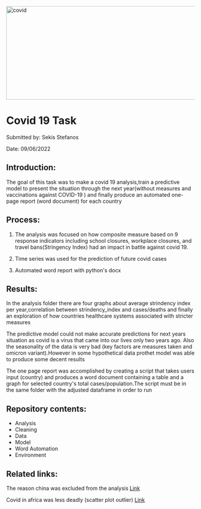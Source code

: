 <img title="covid task" alt="covid" width="1000" height="250" src="https://fv9-4.failiem.lv/thumb_show.php?i=kcw6tbqzk&view" />

# Covid 19 Task 
Submitted by: Sekis Stefanos 

Date: 09/06/2022

## Introduction:

The goal of this task was to make a covid 19 analysis,train a predictive model to present 
the situation through the next year(without measures and vaccinations against COVID-19 ) and finally
produce an automated one-page report (word document) for each country

## Process:

1. The analysis was focused on how composite measure based on 9 response indicators including school closures, workplace closures, and travel bans(Stringency Index)
  had an impact in battle against covid 19.
  
2. Time series was used for the prediction of future covid cases

3. Automated word report with python's docx
  

## Results:

In the analysis folder there are four graphs about average strindency index per year,correlation between strindency_index and cases/deaths and finally
an exploration of how countries healthcare systems associated with stricter measures

The predictive model could not make accurate predictions for next years situation as covid is a virus that came into our lives only two years ago.
Also the seasonality of the data is very bad (key factors are measures taken and omicron variant).However in some hypothetical data prothet model was
able to produce some decent results

The one page report was accomplished by creating a script that takes users input (country) and produces a word document containing a table and a graph
for selected country's total cases/population.The script must be in the same folder with the adjusted dataframe in order to run

## Repository contents:
- Analysis
- Cleaning
- Data
- Model
- Word Automation
- Environment

## Related links:
The reason china was excluded from the analysis <a href="https://en.wikipedia.org/wiki/COVID-19_misinformation_by_China">Link</a>

Covid in africa was less deadly (scatter plot outlier) <a href="https://gdc.unicef.org/resource/coronavirus-africa-five-reasons-why-covid-19-has-been-less-deadly-elsewhere">Link</a>

